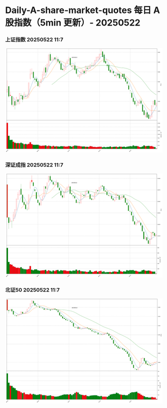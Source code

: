 
# Daily-A-share-market-quotes 每日 A 股指数（5min 更新）- 20250522

### 上证指数 20250522 11:7
![](./fig/2025/5/20250522-sh000001.png)

### 深证成指 20250522 11:7
![](./fig/2025/5/20250522-sz399001.png)

### 北证50 20250522 11:7
![](./fig/2025/5/20250522-bj899050.png)
